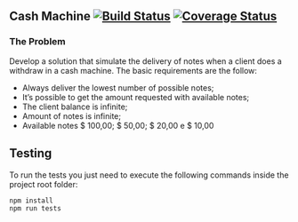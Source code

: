 ## Cash Machine [![Build Status](https://travis-ci.org/helmuthdu/cash-machine-js.svg?branch=master)](https://travis-ci.org/helmuthdu/cash-machine-js) [![Coverage Status](https://coveralls.io/repos/github/helmuthdu/cash-machine-js/badge.svg?branch=master)](https://coveralls.io/github/helmuthdu/cash-machine-js?branch=master)

### The Problem
Develop a solution that simulate the delivery of notes when a client does a withdraw in a cash machine.
The basic requirements are the follow:

- Always deliver the lowest number of possible notes;
- It’s possible to get the amount requested with available notes;
- The client balance is infinite;
- Amount of notes is infinite;
- Available notes $ 100,00; $ 50,00; $ 20,00 e $ 10,00

## Testing
To run the tests you just need to execute the following commands inside the project root folder:
```bash
npm install
npm run tests
```

